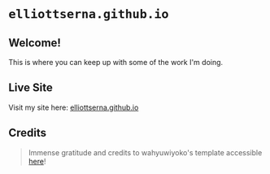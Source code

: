 # `elliottserna.github.io`

## Welcome!

This is where you can keep up with some of the work I'm doing. 

## Live Site

Visit my site here: [elliottserna.github.io](https://elliottserna.github.io)

## Credits

> Immense gratitude and credits to wahyuwiyoko's template accessible [here](https://github.com/wahyuwiyoko/wahyuwiyoko.github.io)!
